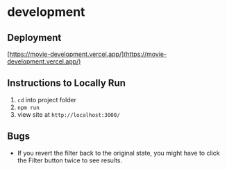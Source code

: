 # development

## Deployment
[https://movie-development.vercel.app/](https://movie-development.vercel.app/)

## Instructions to Locally Run
1. `cd` into project folder
2. `npm run`
3. view site at `http://localhost:3000/`

## Bugs
* If you revert the filter back to the original state, you might have to click the Filter button twice to see results.